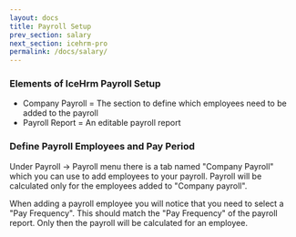 ```yaml
---
layout: docs
title: Payroll Setup
prev_section: salary
next_section: icehrm-pro
permalink: /docs/salary/
---
```


### Elements of IceHrm Payroll Setup

 - Company Payroll = The section to define which employees need to be added to the payroll
 - Payroll Report = An editable payroll report 


### Define Payroll Employees and Pay Period

Under Payroll -> Payroll menu there is a tab named "Company Payroll" which you can use to add employees
to your payroll. Payroll will be calculated only for the employees added to "Company payroll".

When adding a payroll employee you will notice that you need to select a "Pay Frequency". This
should match the "Pay Frequency" of the payroll report. Only then the payroll will be calculated
for an employee.
 

